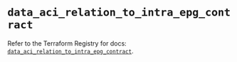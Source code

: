 # `data_aci_relation_to_intra_epg_contract`

Refer to the Terraform Registry for docs: [`data_aci_relation_to_intra_epg_contract`](https://registry.terraform.io/providers/ciscodevnet/aci/2.17.0/docs/data-sources/relation_to_intra_epg_contract).
